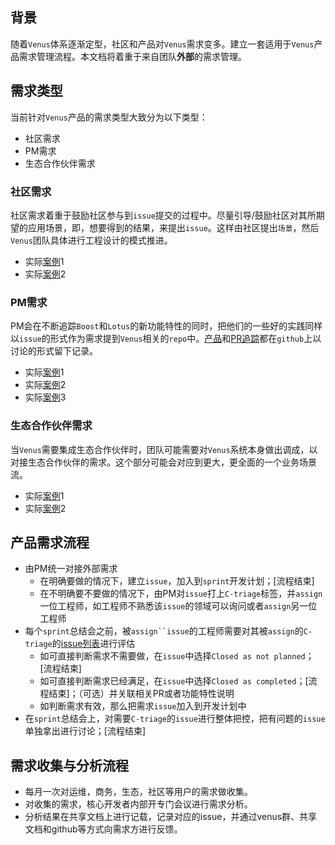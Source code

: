 ## 背景

随着`Venus`体系逐渐定型，社区和产品对`Venus`需求变多。建立一套适用于`Venus`产品需求管理流程。本文档将着重于来自团队**外部**的需求管理。

## 需求类型

当前针对`Venus`产品的需求类型大致分为以下类型：

- 社区需求
- PM需求
- 生态合作伙伴需求

### 社区需求

社区需求着重于鼓励社区参与到`issue`提交的过程中。尽量引导/鼓励社区对其所期望的应用场景，即，想要得到的结果，来提出`issue`。这样由社区提出`场景`，然后`Venus`团队具体进行工程设计的模式推进。

- 实际[案例](https://github.com/ipfs-force-community/venus-cluster/pull/357)1
- 实际[案例](https://github.com/filecoin-project/venus/issues/4825)2

### PM需求

PM会在不断追踪`Boost`和`Lotus`的新功能特性的同时，把他们的一些好的实践同样以`issue`的形式作为需求提到`Venus`相关的`repo`中。[产品](https://github.com/filecoin-project/venus/discussions/4942)和[PR追踪](https://github.com/filecoin-project/venus/discussions/4847)都在`github`上以讨论的形式留下记录。

- 实际[案例](https://github.com/filecoin-project/venus/issues/5108)1
- 实际[案例](https://github.com/ipfs-force-community/venus-cluster/issues/331)2
- 实际[案例](https://github.com/ipfs-force-community/venus-cluster/issues/364)3

### 生态合作伙伴需求

当`Venus`需要集成生态合作伙伴时，团队可能需要对`Venus`系统本身做出调成，以对接生态合作伙伴的需求。这个部分可能会对应到更大，更全面的一个业务场景流。

- 实际[案例](https://github.com/filecoin-project/venus/issues/5156)1
- 实际[案例](https://github.com/filecoin-project/venus/issues/5220)2

## 产品需求流程

- 由PM统一对接外部需求
  - 在明确要做的情况下，建立`issue`，加入到`sprint`开发计划；[流程结束]
  - 在不明确要不要做的情况下，由PM对`issue`打上`C-triage`标签，并`assign`一位工程师，如工程师不熟悉该`issue`的领域可以询问或者`assign`另一位工程师
- 每个`sprint`总结会之前，被`assign``issue`的工程师需要对其被`assign`的`C-triage`的[issue列表](https://github.com/filecoin-project/venus/issues?q=is%3Aissue+is%3Aopen+label%3AC-triage)进行评估
  - 如可直接判断需求不需要做，在`issue`中选择`Closed as not planned`；[流程结束]
  - 如可直接判断需求已经满足，在`issue`中选择`Closed as completed`；[流程结束]；（可选）并关联相关PR或者功能特性说明
  - 如判断需求有效，那么把需求`issue`加入到开发计划中
- 在`sprint`总结会上，对需要`C-triage`的`issue`进行整体把控，把有问题的`issue`单独拿出进行讨论；[流程结束]

## 需求收集与分析流程

- 每月一次对运维，商务，生态，社区等用户的需求做收集。
- 对收集的需求，核心开发者内部开专门会议进行需求分析。
- 分析结果在共享文档上进行记载，记录对应的issue，并通过venus群、共享文档和github等方式向需求方进行反馈。